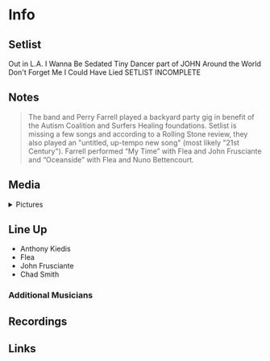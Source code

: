 # Info

## Setlist

Out in L.A.
I Wanna Be Sedated
Tiny Dancer part of JOHN
Around the World
Don't Forget Me
I Could Have Lied
SETLIST INCOMPLETE

## Notes

> The band and Perry Farrell played a backyard party gig in benefit of the Autism Coalition and Surfers Healing foundations. Setlist is missing a few songs and according to a Rolling Stone review, they also played an "untitled, up-tempo new song" (most likely "21st Century").
Farrell performed “My Time” with Flea and John Frusciante and “Oceanside” with Flea and Nuno Bettencourt.

## Media 

<details>
  <summary>Pictures</summary>
  <!--<img alt="Setlist" title="Setlist" src="_.jpg" height="200" />-->
</details>

## Line Up

* Anthony Kiedis
* Flea
* John Frusciante
* Chad Smith

### Additional Musicians

## Recordings

## Links
